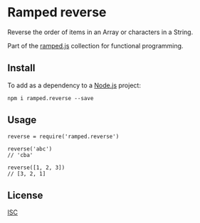 # Ramped reverse

Reverse the order of items in an Array or characters in a String.

Part of the [ramped.js](https://github.com/MattMS/ramped.js) collection for functional programming.


## Install

To add as a dependency to a [Node.js](https://nodejs.org/en/) project:

	npm i ramped.reverse --save


## Usage

	reverse = require('ramped.reverse')

	reverse('abc')
	// 'cba'

	reverse([1, 2, 3])
	// [3, 2, 1]


## License

[ISC](https://github.com/MattMS/ramped.js/blob/master/LICENSE)
